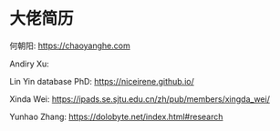 # 大佬简历

 何朝阳: <https://chaoyanghe.com>

Andiry Xu: 

Lin Yin database PhD: https://niceirene.github.io/

Xinda Wei: https://ipads.se.sjtu.edu.cn/zh/pub/members/xingda_wei/

Yunhao Zhang: https://dolobyte.net/index.html#research

